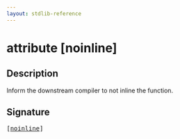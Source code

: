 ```yaml
---
layout: stdlib-reference
---
```


# attribute [noinline]

## Description

Inform the downstream compiler to not inline the function.


## Signature

<pre>
[<a href="/stdlib-reference/attributes/noinline">noinline</a>]
</pre>

